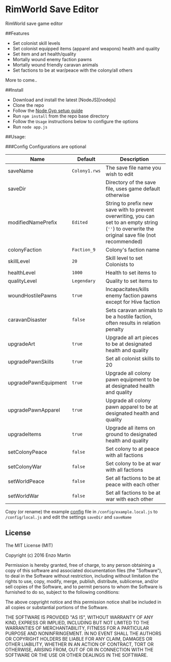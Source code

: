 RimWorld Save Editor
=======================

RimWorld save game editor

##Features

* Set colonist skill levels
* Set colonist equipped items (apparel and weapons) health and quality
* Set item and art health/quality
* Mortally wound enemy faction pawns
* Mortally wound friendly caravan animals
* Set factions to be at war/peace with the colony/all others

More to come..

##Install

* Download and install the latest [NodeJS][nodejs]
* Clone the repo
* Follow the [Node Gyp setup guide]
* Run `npm install` from the repo base directory
* Follow the `Usage` instructions below to configure the options
* Run `node app.js`

##Usage:

###Config
Configurations are optional

| Name | Default | Description |
| ------------- | ------------- |  ------------- |
| saveName | `Colony1.rws` | The save file name you wish to edit |
| saveDir | | Directory of the save file, uses game default otherwise |
| modifiedNamePrefix | `Edited` | String to prefix new save with to prevent overwriting, you can set to an empty string (`''`) to overwrite the original save file (not recommended) |
| colonyFaction | `Faction_9` | Colony's faction name | 
| skillLevel | `20` | Skill level to set Colonists to |
| healthLevel | `1000` | Health to set items to |
| qualityLevel | `Legendary` | Quality to set items to | 
| woundHostilePawns | `true` | Incapacitates/kills enemy faction pawns except for Hive faction |
| caravanDisaster | `false` | Sets caravan animals to be a hostile faction, often results in relation penalty |
| upgradeArt | `true` | Upgrade all art pieces to be at designated health and quality |
| upgradePawnSkills | `true` | Set all colonist skills to 20 |
| upgradePawnEquipment | `true` | Upgrade all colony pawn equipment to be at designated health and quality |
| upgradePawnApparel | `true` | Upgrade all colony pawn apparel to be at designated health and quality |
| upgradeItems | `true` | Upgrade all items on ground to designated health and quality |
| setColonyPeace | `false` | Set colony to at peace with all factions |
| setColonyWar | `false` | Set colony to be at war with all factions |
| setWorldPeace | `false` | Set all factions to be at peace with each other |
| setWorldWar | `false` | Set all factions to be at war with each other |

Copy (or rename) the example [config] file in `/config/example.local.js` to `/config/local.js` and edit the settings `saveDir` and `saveName`

## License

The MIT License (MIT)

Copyright (c) 2016 Enzo Martin

Permission is hereby granted, free of charge, to any person obtaining a copy
of this software and associated documentation files (the "Software"), to deal
in the Software without restriction, including without limitation the rights
to use, copy, modify, merge, publish, distribute, sublicense, and/or sell
copies of the Software, and to permit persons to whom the Software is
furnished to do so, subject to the following conditions:

The above copyright notice and this permission notice shall be included in all
copies or substantial portions of the Software.

THE SOFTWARE IS PROVIDED "AS IS", WITHOUT WARRANTY OF ANY KIND, EXPRESS OR
IMPLIED, INCLUDING BUT NOT LIMITED TO THE WARRANTIES OF MERCHANTABILITY,
FITNESS FOR A PARTICULAR PURPOSE AND NONINFRINGEMENT. IN NO EVENT SHALL THE
AUTHORS OR COPYRIGHT HOLDERS BE LIABLE FOR ANY CLAIM, DAMAGES OR OTHER
LIABILITY, WHETHER IN AN ACTION OF CONTRACT, TORT OR OTHERWISE, ARISING FROM,
OUT OF OR IN CONNECTION WITH THE SOFTWARE OR THE USE OR OTHER DEALINGS IN THE
SOFTWARE.

[config]:config/example.local.js
[Node Gyp setup guide]:https://github.com/TooTallNate/node-gyp#installation
